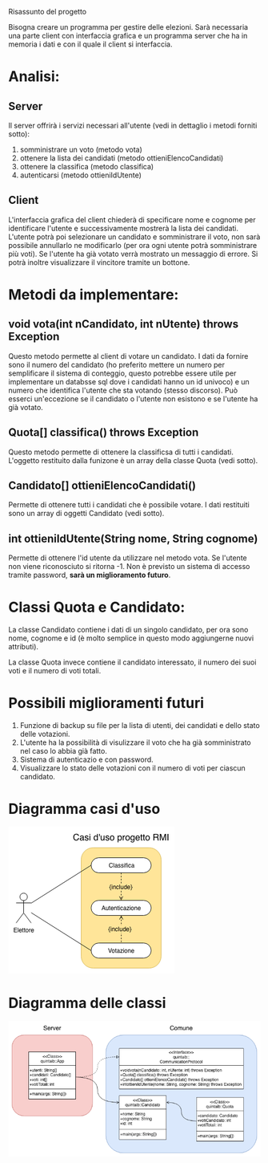 Risassunto del progetto

Bisogna creare un programma per gestire delle elezioni. Sarà necessaria una parte client con interfaccia grafica e un programma server che ha in memoria i dati e con il quale il client si interfaccia.

# Analisi:

## Server
Il server offrirà i servizi necessari all'utente (vedi in dettaglio i metodi forniti sotto):
1. somministrare un voto (metodo vota)
2. ottenere la lista dei candidati (metodo ottieniElencoCandidati)
3. ottenere la classifica (metodo classifica)
4. autenticarsi (metodo ottieniIdUtente)

## Client
L'interfaccia grafica del client chiederà di specificare nome e cognome per identificare l'utente e successivamente mostrerà la lista dei candidati. L'utente potrà poi selezionare un candidato e somministrare il voto, non sarà possibile annullarlo ne modificarlo (per ora ogni utente potrà somministrare più voti). Se l'utente ha già votato verrà mostrato un messaggio di errore. Si potrà inoltre visualizzare il vincitore tramite un bottone.

# Metodi da implementare:

## void vota(int nCandidato, int nUtente) throws Exception
Questo metodo permette al client di votare un candidato. I dati da fornire sono il numero del candidato (ho preferito mettere un numero per semplificare il sistema di conteggio, questo potrebbe essere utile per implementare un databsse sql dove i candidati hanno un id univoco) e un numero che identifica l'utente che sta votando (stesso discorso). Può esserci un'eccezione se il candidato o l'utente non esistono e se l'utente ha già votato.

## Quota[] classifica() throws Exception
Questo metodo permette di ottenere la classificsa di tutti i candidati. L'oggetto restituito dalla funizone è un array della classe Quota (vedi sotto).

## Candidato[] ottieniElencoCandidati()
Permette di ottenere tutti i candidati che è possibile votare. I dati restituiti sono un array di oggetti Candidato (vedi sotto).

## int ottieniIdUtente(String nome, String cognome)
Permette di ottenere l'id utente da utilizzare nel metodo vota. Se l'utente non viene riconosciuto si ritorna -1. Non è previsto un sistema di accesso tramite password, **sarà un miglioramento futuro**.

# Classi Quota e Candidato:

La classe Candidato contiene i dati di un singolo candidato, per ora sono nome, cognome e id (è molto semplice in questo modo aggiungerne nuovi attributi).

La classe Quota invece contiene il candidato interessato, il numero dei suoi voti e il numero di voti totali.

# Possibili miglioramenti futuri

1. Funzione di backup su file per la lista di utenti, dei candidati e dello stato delle votazioni.
2. L'utente ha la possibilità di visulizzare il voto che ha già somministrato nel caso lo abbia già fatto.
3. Sistema di autenticazio e con password.
4. Visualizzare lo stato delle votazioni con il numero di voti per ciascun candidato.

# Diagramma casi d'uso
![alt text](./Casi_d'uso.png)

# Diagramma delle classi
![alt text](./Gerarchia_delle_classi.png)
